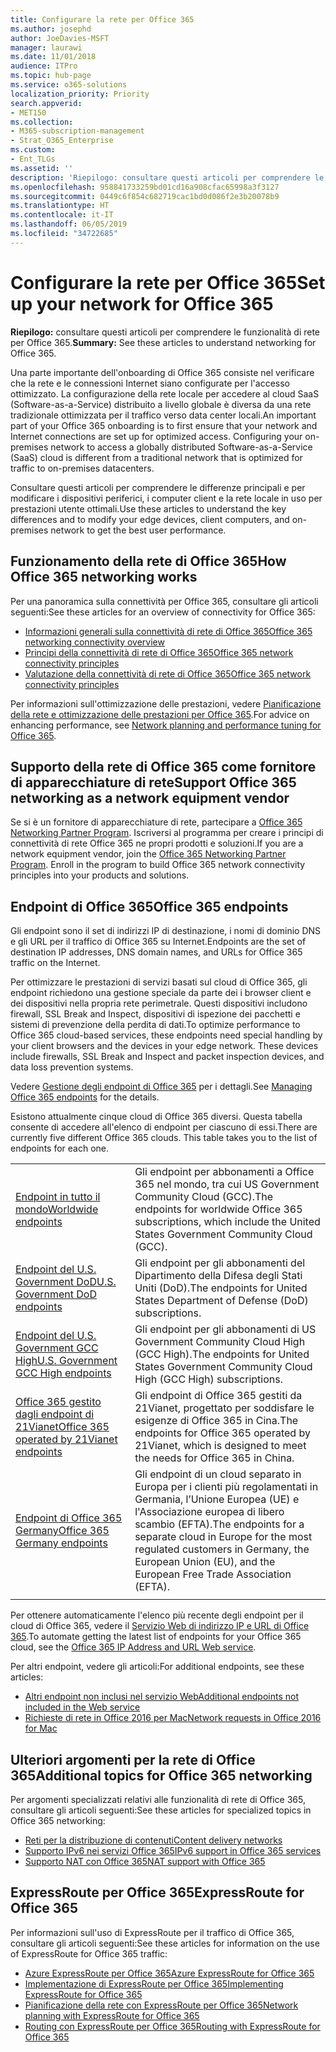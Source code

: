 ```yaml
---
title: Configurare la rete per Office 365
ms.author: josephd
author: JoeDavies-MSFT
manager: laurawi
ms.date: 11/01/2018
audience: ITPro
ms.topic: hub-page
ms.service: o365-solutions
localization_priority: Priority
search.appverid:
- MET150
ms.collection:
- M365-subscription-management
- Strat_O365_Enterprise
ms.custom:
- Ent_TLGs
ms.assetid: ''
description: 'Riepilogo: consultare questi articoli per comprendere le funzionalità di rete per Office 365.'
ms.openlocfilehash: 958841733259bd01cd16a908cfac65998a3f3127
ms.sourcegitcommit: 0449c6f854c682719cac1bd0d086f2e3b20078b9
ms.translationtype: HT
ms.contentlocale: it-IT
ms.lasthandoff: 06/05/2019
ms.locfileid: "34722685"
---
```

# <a name="set-up-your-network-for-office-365"></a><span data-ttu-id="7e5ab-103">Configurare la rete per Office 365</span><span class="sxs-lookup"><span data-stu-id="7e5ab-103">Set up your network for Office 365</span></span>

<span data-ttu-id="7e5ab-104">**Riepilogo:** consultare questi articoli per comprendere le funzionalità di rete per Office 365.</span><span class="sxs-lookup"><span data-stu-id="7e5ab-104">**Summary:** See these articles to understand networking for Office 365.</span></span>
  
<span data-ttu-id="7e5ab-p101">Una parte importante dell'onboarding di Office 365 consiste nel verificare che la rete e le connessioni Internet siano configurate per l'accesso ottimizzato. La configurazione della rete locale per accedere al cloud SaaS (Software-as-a-Service) distribuito a livello globale è diversa da una rete tradizionale ottimizzata per il traffico verso data center locali.</span><span class="sxs-lookup"><span data-stu-id="7e5ab-p101">An important part of your Office 365 onboarding is to first ensure that your network and Internet connections are set up for optimized access. Configuring your on-premises network to access a globally distributed Software-as-a-Service (SaaS) cloud is different from a traditional network that is optimized for traffic to on-premises datacenters.</span></span> 

<span data-ttu-id="7e5ab-107">Consultare questi articoli per comprendere le differenze principali e per modificare i dispositivi periferici, i computer client e la rete locale in uso per prestazioni utente ottimali.</span><span class="sxs-lookup"><span data-stu-id="7e5ab-107">Use these articles to understand the key differences and to modify your  edge devices, client computers, and on-premises network to get the best user performance.</span></span>

## <a name="how-office-365-networking-works"></a><span data-ttu-id="7e5ab-108">Funzionamento della rete di Office 365</span><span class="sxs-lookup"><span data-stu-id="7e5ab-108">How Office 365 networking works</span></span>

<span data-ttu-id="7e5ab-109">Per una panoramica sulla connettività per Office 365, consultare gli articoli seguenti:</span><span class="sxs-lookup"><span data-stu-id="7e5ab-109">See these articles for an overview of connectivity for Office 365:</span></span>

- [<span data-ttu-id="7e5ab-110">Informazioni generali sulla connettività di rete di Office 365</span><span class="sxs-lookup"><span data-stu-id="7e5ab-110">Office 365 networking connectivity overview</span></span>](office-365-networking-overview.md)
- [<span data-ttu-id="7e5ab-111">Principi della connettività di rete di Office 365</span><span class="sxs-lookup"><span data-stu-id="7e5ab-111">Office 365 network connectivity principles</span></span>](office-365-network-connectivity-principles.md)
- [<span data-ttu-id="7e5ab-112">Valutazione della connettività di rete di Office 365</span><span class="sxs-lookup"><span data-stu-id="7e5ab-112">Office 365 network connectivity principles</span></span>](assessing-network-connectivity.md)

<span data-ttu-id="7e5ab-113">Per informazioni sull'ottimizzazione delle prestazioni, vedere [Pianificazione della rete e ottimizzazione delle prestazioni per Office 365](network-planning-and-performance.md).</span><span class="sxs-lookup"><span data-stu-id="7e5ab-113">For advice on enhancing performance, see [Network planning and performance tuning for Office 365](network-planning-and-performance.md).</span></span>

## <a name="support-office-365-networking-as-a-network-equipment-vendor"></a><span data-ttu-id="7e5ab-114">Supporto della rete di Office 365 come fornitore di apparecchiature di rete</span><span class="sxs-lookup"><span data-stu-id="7e5ab-114">Support Office 365 networking as a network equipment vendor</span></span>

<span data-ttu-id="7e5ab-p102">Se si è un fornitore di apparecchiature di rete, partecipare a [Office 365 Networking Partner Program](office-365-networking-partner-program.md). Iscriversi al programma per creare i principi di connettività di rete Office 365 ne propri prodotti e soluzioni.</span><span class="sxs-lookup"><span data-stu-id="7e5ab-p102">If you are a network equipment vendor, join the [Office 365 Networking Partner Program](office-365-networking-partner-program.md). Enroll in the program to build Office 365 network connectivity principles into your products and solutions.</span></span> 

## <a name="office-365-endpoints"></a><span data-ttu-id="7e5ab-117">Endpoint di Office 365</span><span class="sxs-lookup"><span data-stu-id="7e5ab-117">Office 365 endpoints</span></span>

<span data-ttu-id="7e5ab-118">Gli endpoint sono il set di indirizzi IP di destinazione, i nomi di dominio DNS e gli URL per il traffico di Office 365 su Internet.</span><span class="sxs-lookup"><span data-stu-id="7e5ab-118">Endpoints are the set of destination IP addresses, DNS domain names, and URLs for Office 365 traffic on the Internet.</span></span> 

<span data-ttu-id="7e5ab-p103">Per ottimizzare le prestazioni di servizi basati sul cloud di Office 365, gli endpoint richiedono una gestione speciale da parte dei i browser client e dei dispositivi nella propria rete perimetrale. Questi dispositivi includono firewall, SSL Break and Inspect, dispositivi di ispezione dei pacchetti e sistemi di prevenzione della perdita di dati.</span><span class="sxs-lookup"><span data-stu-id="7e5ab-p103">To optimize performance to Office 365 cloud-based services, these endpoints need special handling by your client browsers and the devices in your edge network. These devices include firewalls, SSL Break and Inspect and packet inspection devices, and data loss prevention systems.</span></span>

<span data-ttu-id="7e5ab-121">Vedere [Gestione degli endpoint di Office 365](managing-office-365-endpoints.md) per i dettagli.</span><span class="sxs-lookup"><span data-stu-id="7e5ab-121">See [Managing Office 365 endpoints](managing-office-365-endpoints.md) for the details.</span></span>

<span data-ttu-id="7e5ab-p104">Esistono attualmente cinque cloud di Office 365 diversi. Questa tabella consente di accedere all'elenco di endpoint per ciascuno di essi.</span><span class="sxs-lookup"><span data-stu-id="7e5ab-p104">There are currently five different Office 365 clouds. This table takes you to the list of endpoints for each one.</span></span>

|||
|:-------|:-----|
| [<span data-ttu-id="7e5ab-124">Endpoint in tutto il mondo</span><span class="sxs-lookup"><span data-stu-id="7e5ab-124">Worldwide endpoints</span></span>](urls-and-ip-address-ranges.md) | <span data-ttu-id="7e5ab-125">Gli endpoint per abbonamenti a Office 365 nel mondo, tra cui US Government Community Cloud (GCC).</span><span class="sxs-lookup"><span data-stu-id="7e5ab-125">The endpoints for worldwide Office 365 subscriptions, which include the United States Government Community Cloud (GCC).</span></span> |
| [<span data-ttu-id="7e5ab-126">Endpoint del U.S. Government DoD</span><span class="sxs-lookup"><span data-stu-id="7e5ab-126">U.S. Government DoD endpoints</span></span>](office-365-u-s-government-dod-endpoints.md) | <span data-ttu-id="7e5ab-127">Gli endpoint per gli abbonamenti del Dipartimento della Difesa degli Stati Uniti (DoD).</span><span class="sxs-lookup"><span data-stu-id="7e5ab-127">The endpoints for United States Department of Defense (DoD) subscriptions.</span></span> |
| [<span data-ttu-id="7e5ab-128">Endpoint del U.S. Government GCC High</span><span class="sxs-lookup"><span data-stu-id="7e5ab-128">U.S. Government GCC High endpoints</span></span>](office-365-u-s-government-gcc-high-endpoints.md) | <span data-ttu-id="7e5ab-129">Gli endpoint per gli abbonamenti di US Government Community Cloud High (GCC High).</span><span class="sxs-lookup"><span data-stu-id="7e5ab-129">The endpoints for United States Government Community Cloud High (GCC High) subscriptions.</span></span> |
| [<span data-ttu-id="7e5ab-130">Office 365 gestito dagli endpoint di 21Vianet</span><span class="sxs-lookup"><span data-stu-id="7e5ab-130">Office 365 operated by 21Vianet endpoints</span></span>](urls-and-ip-address-ranges-21vianet.md) | <span data-ttu-id="7e5ab-131">Gli endpoint di Office 365 gestiti da 21Vianet, progettato per soddisfare le esigenze di Office 365 in Cina.</span><span class="sxs-lookup"><span data-stu-id="7e5ab-131">The endpoints for Office 365 operated by 21Vianet, which is designed to meet the needs for Office 365 in China.</span></span> |
| [<span data-ttu-id="7e5ab-132">Endpoint di Office 365 Germany</span><span class="sxs-lookup"><span data-stu-id="7e5ab-132">Office 365 Germany endpoints</span></span>](office-365-germany-endpoints.md) | <span data-ttu-id="7e5ab-133">Gli endpoint di un cloud separato in Europa per i clienti più regolamentati in Germania, l’Unione Europea (UE) e l'Associazione europea di libero scambio (EFTA).</span><span class="sxs-lookup"><span data-stu-id="7e5ab-133">The endpoints for a separate cloud in Europe for the most regulated customers in Germany, the European Union (EU), and the European Free Trade Association (EFTA).</span></span> |
|||

<span data-ttu-id="7e5ab-134">Per ottenere automaticamente l'elenco più recente degli endpoint per il cloud di Office 365, vedere il [Servizio Web di indirizzo IP e URL di Office 365](office-365-ip-web-service.md).</span><span class="sxs-lookup"><span data-stu-id="7e5ab-134">To automate getting the latest list of endpoints for your Office 365 cloud, see the [Office 365 IP Address and URL Web service](office-365-ip-web-service.md).</span></span>

<span data-ttu-id="7e5ab-135">Per altri endpoint, vedere gli articoli:</span><span class="sxs-lookup"><span data-stu-id="7e5ab-135">For additional endpoints, see these articles:</span></span>

- [<span data-ttu-id="7e5ab-136">Altri endpoint non inclusi nel servizio Web</span><span class="sxs-lookup"><span data-stu-id="7e5ab-136">Additional endpoints not included in the Web service</span></span>](additional-office365-ip-addresses-and-urls.md)
- [<span data-ttu-id="7e5ab-137">Richieste di rete in Office 2016 per Mac</span><span class="sxs-lookup"><span data-stu-id="7e5ab-137">Network requests in Office 2016 for Mac</span></span>](network-requests-in-office-2016-for-mac.md)


## <a name="additional-topics-for-office-365-networking"></a><span data-ttu-id="7e5ab-138">Ulteriori argomenti per la rete di Office 365</span><span class="sxs-lookup"><span data-stu-id="7e5ab-138">Additional topics for Office 365 networking</span></span>

<span data-ttu-id="7e5ab-139">Per argomenti specializzati relativi alle funzionalità di rete di Office 365, consultare gli articoli seguenti:</span><span class="sxs-lookup"><span data-stu-id="7e5ab-139">See these articles for specialized topics in Office 365 networking:</span></span>

- [<span data-ttu-id="7e5ab-140">Reti per la distribuzione di contenuti</span><span class="sxs-lookup"><span data-stu-id="7e5ab-140">Content delivery networks</span></span>](content-delivery-networks.md)
- [<span data-ttu-id="7e5ab-141">Supporto IPv6 nei servizi Office 365</span><span class="sxs-lookup"><span data-stu-id="7e5ab-141">IPv6 support in Office 365 services</span></span>](ipv6-support.md)
- [<span data-ttu-id="7e5ab-142">Supporto NAT con Office 365</span><span class="sxs-lookup"><span data-stu-id="7e5ab-142">NAT support with Office 365</span></span>](nat-support-with-office-365.md)

## <a name="expressroute-for-office-365"></a><span data-ttu-id="7e5ab-143">ExpressRoute per Office 365</span><span class="sxs-lookup"><span data-stu-id="7e5ab-143">ExpressRoute for Office 365</span></span>

<span data-ttu-id="7e5ab-144">Per informazioni sull'uso di ExpressRoute per il traffico di Office 365, consultare gli articoli seguenti:</span><span class="sxs-lookup"><span data-stu-id="7e5ab-144">See these articles for information on the use of ExpressRoute for Office 365 traffic:</span></span>

- [<span data-ttu-id="7e5ab-145">Azure ExpressRoute per Office 365</span><span class="sxs-lookup"><span data-stu-id="7e5ab-145">Azure ExpressRoute for Office 365</span></span>](azure-expressroute.md)
- [<span data-ttu-id="7e5ab-146">Implementazione di ExpressRoute per Office 365</span><span class="sxs-lookup"><span data-stu-id="7e5ab-146">Implementing ExpressRoute for Office 365</span></span>](implementing-expressroute.md)
- [<span data-ttu-id="7e5ab-147">Pianificazione della rete con ExpressRoute per Office 365</span><span class="sxs-lookup"><span data-stu-id="7e5ab-147">Network planning with ExpressRoute for Office 365</span></span>](network-planning-with-expressroute.md)
- [<span data-ttu-id="7e5ab-148">Routing con ExpressRoute per Office 365</span><span class="sxs-lookup"><span data-stu-id="7e5ab-148">Routing with ExpressRoute for Office 365</span></span>](routing-with-expressroute.md)
